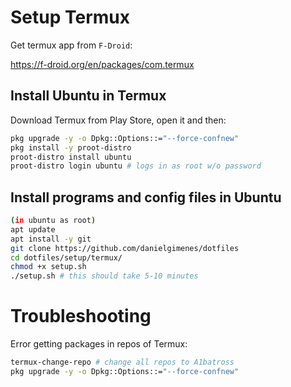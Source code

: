 # Setup Termux

Get termux app from `F-Droid`:

https://f-droid.org/en/packages/com.termux

## Install Ubuntu in Termux
Download Termux from Play Store, open it and then:
```bash
pkg upgrade -y -o Dpkg::Options::="--force-confnew"
pkg install -y proot-distro
proot-distro install ubuntu
proot-distro login ubuntu # logs in as root w/o password
```

## Install programs and config files in Ubuntu

```bash
(in ubuntu as root)
apt update
apt install -y git
git clone https://github.com/danielgimenes/dotfiles
cd dotfiles/setup/termux/
chmod +x setup.sh
./setup.sh # this should take 5-10 minutes
```

# Troubleshooting

Error getting packages in repos of Termux: 

```bash
termux-change-repo # change all repos to A1batross
pkg upgrade -y -o Dpkg::Options::="--force-confnew"
```
